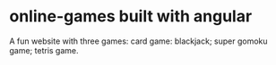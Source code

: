 # online-games built with angular

A fun website with three games:
card game: blackjack;
super gomoku game;
tetris game.
